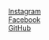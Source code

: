 [Instagram](https://www.instagram.com/painfuldiodes/)  
[Facebook](https://www.facebook.com/painfuldiodes/)  
[GitHub](https://github.com/painfuldiodes)  
